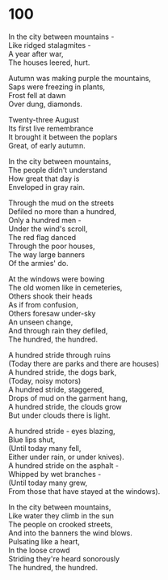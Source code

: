 # 100

In the city between mountains -\
Like ridged stalagmites -\
A year after war,\
The houses leered, hurt.

Autumn was making purple the mountains,\
Saps were freezing in plants,\
Frost fell at dawn\
Over dung, diamonds.

Twenty-three August\
Its first live remembrance\
It brought it between the poplars\
Great, of early autumn.

In the city between mountains,\
The people didn't understand\
How great that day is\
Enveloped in gray rain.

Through the mud on the streets\
Defiled no more than a hundred,\
Only a hundred men -\
Under the wind's scroll,\
The red flag danced\
Through the poor houses,\
The way large banners\
Of the armies' do.

At the windows were bowing\
The old women like in cemeteries,\
Others shook their heads\
As if from confusion,\
Others foresaw under-sky\
An unseen change,\
And through rain they defiled,\
The hundred, the hundred.

A hundred stride through ruins\
(Today there are parks and there are houses)\
A hundred stride, the dogs bark,\
(Today, noisy motors)\
A hundred stride, staggered,\
Drops of mud on the garment hang,\
A hundred stride, the clouds grow\
But under clouds there is light.

A hundred stride - eyes blazing,\
Blue lips shut,\
(Until today many fell,\
Either under rain, or under knives).\
A hundred stride on the asphalt -\
Whipped by wet branches -\
(Until today many grew,\
From those that have stayed at the windows).

In the city between mountains,\
Like water they climb in the sun\
The people on crooked streets,\
And into the banners the wind blows.\
Pulsating like a heart,\
In the loose crowd\
Striding they're heard sonorously\
The hundred, the hundred.
